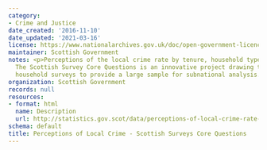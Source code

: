 ```yaml
---
category:
- Crime and Justice
date_created: '2016-11-10'
date_updated: '2021-03-16'
license: https://www.nationalarchives.gov.uk/doc/open-government-licence/version/3/
maintainer: Scottish Government
notes: <p>Perceptions of the local crime rate by tenure, household type, sex and disability.
  The Scottish Survey Core Questions is an innovative project drawing together multiple
  household surveys to provide a large sample for subnational analysis. </p>
organization: Scottish Government
records: null
resources:
- format: html
  name: Description
  url: http://statistics.gov.scot/data/perceptions-of-local-crime-rate-sscq
schema: default
title: Perceptions of Local Crime - Scottish Surveys Core Questions
---
```

